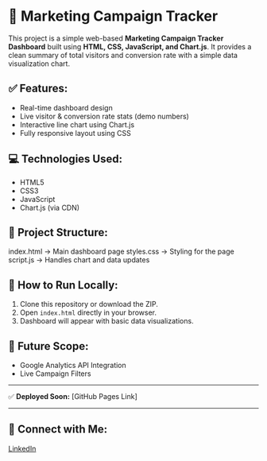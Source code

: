 # 🎯 Marketing Campaign Tracker

This project is a simple web-based **Marketing Campaign Tracker Dashboard** built using **HTML, CSS, JavaScript, and Chart.js**. It provides a clean summary of total visitors and conversion rate with a simple data visualization chart.

## ✅ Features:
- Real-time dashboard design
- Live visitor & conversion rate stats (demo numbers)
- Interactive line chart using Chart.js
- Fully responsive layout using CSS

## 💻 Technologies Used:
- HTML5
- CSS3
- JavaScript
- Chart.js (via CDN)

## 📂 Project Structure:


index.html → Main dashboard page
styles.css → Styling for the page
script.js → Handles chart and data updates



## 🚀 How to Run Locally:
1. Clone this repository or download the ZIP.
2. Open `index.html` directly in your browser.
3. Dashboard will appear with basic data visualizations.

## 🌟 Future Scope:
- Google Analytics API Integration
- Live Campaign Filters

---

✅ **Deployed Soon:** [GitHub Pages Link]

---

## 🤝 Connect with Me:
[LinkedIn](https://www.linkedin.com/in/kavitha-rajpurohit-b2aa7725b/)
